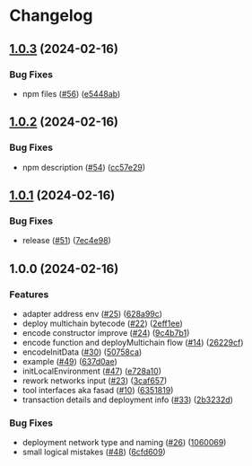 # Changelog

## [1.0.3](https://github.com/ChainSafe/hardhat-plugin-multichain-deploy/compare/hardhat-plugin-multichain-deploy-v1.0.2...hardhat-plugin-multichain-deploy-v1.0.3) (2024-02-16)


### Bug Fixes

* npm files ([#56](https://github.com/ChainSafe/hardhat-plugin-multichain-deploy/issues/56)) ([e5448ab](https://github.com/ChainSafe/hardhat-plugin-multichain-deploy/commit/e5448abd200f41ac75ff2ddadf9298959d163532))

## [1.0.2](https://github.com/ChainSafe/hardhat-plugin-multichain-deploy/compare/hardhat-plugin-multichain-deploy-v1.0.1...hardhat-plugin-multichain-deploy-v1.0.2) (2024-02-16)


### Bug Fixes

* npm description ([#54](https://github.com/ChainSafe/hardhat-plugin-multichain-deploy/issues/54)) ([cc57e29](https://github.com/ChainSafe/hardhat-plugin-multichain-deploy/commit/cc57e291d9cb54450945f43aa9eff7687e569949))

## [1.0.1](https://github.com/ChainSafe/hardhat-plugin-multichain-deploy/compare/hardhat-plugin-multichain-deploy-v1.0.0...hardhat-plugin-multichain-deploy-v1.0.1) (2024-02-16)


### Bug Fixes

* release ([#51](https://github.com/ChainSafe/hardhat-plugin-multichain-deploy/issues/51)) ([7ec4e98](https://github.com/ChainSafe/hardhat-plugin-multichain-deploy/commit/7ec4e984901f8f026a4a39bfe398cbcf07df8f5d))

## 1.0.0 (2024-02-16)


### Features

* adapter address env ([#25](https://github.com/ChainSafe/hardhat-plugin-multichain-deploy/issues/25)) ([628a99c](https://github.com/ChainSafe/hardhat-plugin-multichain-deploy/commit/628a99cdfc5c0ca2aad4f1479b4d15f4b4fa457c))
* deploy multichain bytecode ([#22](https://github.com/ChainSafe/hardhat-plugin-multichain-deploy/issues/22)) ([2eff1ee](https://github.com/ChainSafe/hardhat-plugin-multichain-deploy/commit/2eff1ee81c1d600211c7ef89224c05a8cd3bc114))
* encode constructor improve ([#24](https://github.com/ChainSafe/hardhat-plugin-multichain-deploy/issues/24)) ([9c4b7b1](https://github.com/ChainSafe/hardhat-plugin-multichain-deploy/commit/9c4b7b142bc113e4f5e72390642d68752baf9440))
* encode function and deployMultichain flow ([#14](https://github.com/ChainSafe/hardhat-plugin-multichain-deploy/issues/14)) ([26229cf](https://github.com/ChainSafe/hardhat-plugin-multichain-deploy/commit/26229cf71fa71b77f8fc28f478849fd9fb2dde11))
* encodeInitData ([#30](https://github.com/ChainSafe/hardhat-plugin-multichain-deploy/issues/30)) ([50758ca](https://github.com/ChainSafe/hardhat-plugin-multichain-deploy/commit/50758cae65b057c6044afbe7d7e3f0a26941817a))
* example ([#49](https://github.com/ChainSafe/hardhat-plugin-multichain-deploy/issues/49)) ([637d0ae](https://github.com/ChainSafe/hardhat-plugin-multichain-deploy/commit/637d0aedeb6434b22f35fef819a9a71b1cdf8b6d))
* initLocalEnvironment ([#47](https://github.com/ChainSafe/hardhat-plugin-multichain-deploy/issues/47)) ([e728a10](https://github.com/ChainSafe/hardhat-plugin-multichain-deploy/commit/e728a1015136e4d4018b554d4a571e6d5ca272a1))
* rework networks input ([#23](https://github.com/ChainSafe/hardhat-plugin-multichain-deploy/issues/23)) ([3caf657](https://github.com/ChainSafe/hardhat-plugin-multichain-deploy/commit/3caf6575ddd1c57727efd154237b28de972f486b))
* tool interfaces aka fasad ([#10](https://github.com/ChainSafe/hardhat-plugin-multichain-deploy/issues/10)) ([6351819](https://github.com/ChainSafe/hardhat-plugin-multichain-deploy/commit/6351819f7edd72d3009ac10084fded387ee16e46))
* transaction details and deployment info ([#33](https://github.com/ChainSafe/hardhat-plugin-multichain-deploy/issues/33)) ([2b3232d](https://github.com/ChainSafe/hardhat-plugin-multichain-deploy/commit/2b3232dc6d4f92c9427ad3c448aaa03d9907a5e6))


### Bug Fixes

* deployment network type and naming ([#26](https://github.com/ChainSafe/hardhat-plugin-multichain-deploy/issues/26)) ([1060069](https://github.com/ChainSafe/hardhat-plugin-multichain-deploy/commit/10600699e8a1a7f02cfd858eac4a88b11abad283))
* small logical mistakes ([#48](https://github.com/ChainSafe/hardhat-plugin-multichain-deploy/issues/48)) ([6cfd609](https://github.com/ChainSafe/hardhat-plugin-multichain-deploy/commit/6cfd609c2b48c8372d1f33ad87a47eef190efa92))
